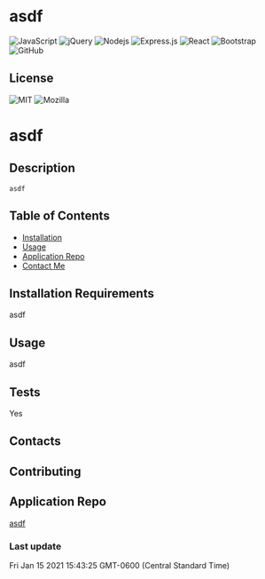 # asdf
<img alt="JavaScript" src="https://img.shields.io/badge/javascript%20-%23323330.svg?&style=for-the-badge&logo=javascript&logoColor=%23F7DF1E"/>
<img alt="jQuery" src="https://img.shields.io/badge/jquery%20-%230769AD.svg?&style=for-the-badge&logo=jquery&logoColor=white"/>
 <img alt="Nodejs" src="https://img.shields.io/badge/-Nodejs-43853d?style=flat-square&logo=Node.js&logoColor=white" />
 <img alt="Express.js" src="https://img.shields.io/badge/express.js%20-%23404d59.svg?&style=for-the-badge"/>
 <img alt="React" src="https://img.shields.io/badge/react%20-%2320232a.svg?&style=for-the-badge&logo=react&logoColor=%2361DAFB"/>
 <img alt="Bootstrap" src="https://img.shields.io/badge/bootstrap%20-%23563D7C.svg?&style=for-the-badge&logo=bootstrap&logoColor=white"/>
 <img alt="GitHub" src="https://img.shields.io/badge/github%20-%23121011.svg?&style=for-the-badge&logo=github&logoColor=white"/>

 
 ## License

![MIT](https://img.shields.io/badge/License-MIT-yellow.svg)
![Mozilla](https://img.shields.io/badge/License-MPL%202.0-brightgreen.svg)


# asdf


## Description
```
asdf 
```

## Table of Contents

- [Installation](#installation-requirements)
- [Usage](#usage)
- [Application Repo](#application-repo)
- [Contact Me](#contacts)



## Installation Requirements
asdf


## Usage
asdf


## Tests
Yes

## Contacts

## Contributing





## Application Repo

[asdf](https://bootcampdev.github.io/makeme-readme/)

### Last update

Fri Jan 15 2021 15:43:25 GMT-0600 (Central Standard Time)